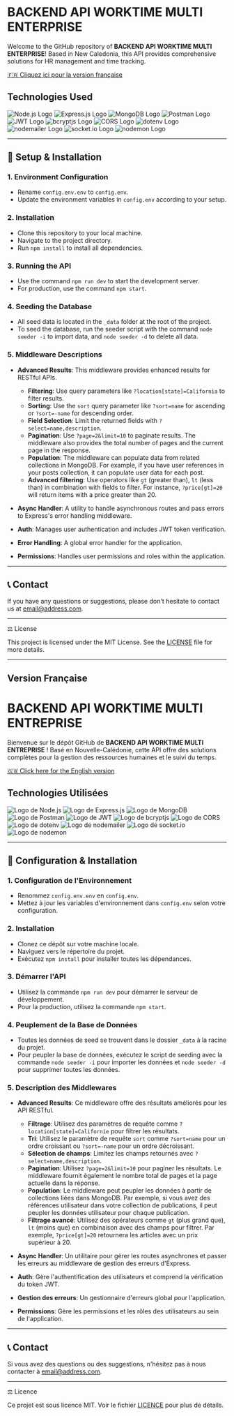 # BACKEND API WORKTIME MULTI ENTERPRISE

Welcome to the GitHub repository of **BACKEND API WORKTIME MULTI ENTERPRISE**! Based in New Caledonia, this API provides comprehensive solutions for HR management and time tracking.

[🇫🇷 Cliquez ici pour la version française](#version-française)

## Technologies Used

![Node.js Logo](https://nodejs.org/static/images/logos/nodejs-new-pantone-black.svg)
![Express.js Logo](https://expressjs.com/images/express-facebook-share.png)
![MongoDB Logo](https://www.mongodb.com/assets/images/global/leaf.png)
![Postman Logo](https://www.postman.com/favicon-32x32.png)
![JWT Logo](https://jwt.io/img/pic_logo.svg)
![bcryptjs Logo](https://cdnjs.cloudflare.com/ajax/libs/crypto-js/3.1.9-1/logo.png) 
![CORS Logo](https://www.html5rocks.com/static/images/cors_server_flowchart.png) 
![dotenv Logo](https://cdn.jsdelivr.net/gh/motdotla/dotenv@master/dotenv.svg)
![nodemailer Logo](https://community.nodemailer.com/img/nm_logo_200x136.png)
![socket.io Logo](https://socket.io/css/images/logo.svg)
![nodemon Logo](https://nodemon.io/nodemon.png)

---

## 📌 Setup & Installation

### 1. Environment Configuration

- Rename `config.env.env` to `config.env`.
- Update the environment variables in `config.env` according to your setup.

### 2. Installation

- Clone this repository to your local machine.
- Navigate to the project directory.
- Run `npm install` to install all dependencies.

### 3. Running the API

- Use the command `npm run dev` to start the development server.
- For production, use the command `npm start`.

### 4. Seeding the Database

- All seed data is located in the `_data` folder at the root of the project.
- To seed the database, run the seeder script with the command `node seeder -i` to import data, and `node seeder -d` to delete all data.

### 5. Middleware Descriptions

- **Advanced Results**: This middleware provides enhanced results for RESTful APIs. 
  - **Filtering**: Use query parameters like `?location[state]=California` to filter results.
  - **Sorting**: Use the `sort` query parameter like `?sort=name` for ascending or `?sort=-name` for descending order.
  - **Field Selection**: Limit the returned fields with `?select=name,description`.
  - **Pagination**: Use `?page=2&limit=10` to paginate results. The middleware also provides the total number of pages and the current page in the response.
  - **Population**: The middleware can populate data from related collections in MongoDB. For example, if you have user references in your posts collection, it can populate user data for each post.
  - **Advanced filtering**: Use operators like `gt` (greater than), `lt` (less than) in combination with fields to filter. For instance, `?price[gt]=20` will return items with a price greater than 20.
  
- **Async Handler**: A utility to handle asynchronous routes and pass errors to Express's error handling middleware.
- **Auth**: Manages user authentication and includes JWT token verification.
- **Error Handling**: A global error handler for the application.
- **Permissions**: Handles user permissions and roles within the application.

---

## 📞 Contact

If you have any questions or suggestions, please don't hesitate to contact us at [email@address.com](mailto:krysto.contact@gmail.com).

---

⚖️ License

This project is licensed under the MIT License. See the [LICENSE](LINK-TO-LICENSE.md) file for more details.

---

## Version Française

# BACKEND API WORKTIME MULTI ENTREPRISE

Bienvenue sur le dépôt GitHub de **BACKEND API WORKTIME MULTI ENTREPRISE** ! Basé en Nouvelle-Calédonie, cette API offre des solutions complètes pour la gestion des ressources humaines et le suivi du temps.

[🇬🇧 Click here for the English version](#english-version)

## Technologies Utilisées

![Logo de Node.js](https://nodejs.org/static/images/logos/nodejs-new-pantone-black.svg)
![Logo de Express.js](https://expressjs.com/images/express-facebook-share.png)
![Logo de MongoDB](https://www.mongodb.com/assets/images/global/leaf.png)
![Logo de Postman](https://www.postman.com/favicon-32x32.png)
![Logo de JWT](https://jwt.io/img/pic_logo.svg)
![Logo de bcryptjs](https://cdnjs.cloudflare.com/ajax/libs/crypto-js/3.1.9-1/logo.png)
![Logo de CORS](https://www.html5rocks.com/static/images/cors_server_flowchart.png)
![Logo de dotenv](https://cdn.jsdelivr.net/gh/motdotla/dotenv@master/dotenv.svg)
![Logo de nodemailer](https://community.nodemailer.com/img/nm_logo_200x136.png)
![Logo de socket.io](https://socket.io/css/images/logo.svg)
![Logo de nodemon](https://nodemon.io/nodemon.png)

---

## 📌 Configuration & Installation

### 1. Configuration de l'Environnement

- Renommez `config.env.env` en `config.env`.
- Mettez à jour les variables d'environnement dans `config.env` selon votre configuration.

### 2. Installation

- Clonez ce dépôt sur votre machine locale.
- Naviguez vers le répertoire du projet.
- Exécutez `npm install` pour installer toutes les dépendances.

### 3. Démarrer l'API

- Utilisez la commande `npm run dev` pour démarrer le serveur de développement.
- Pour la production, utilisez la commande `npm start`.

### 4. Peuplement de la Base de Données

- Toutes les données de seed se trouvent dans le dossier `_data` à la racine du projet.
- Pour peupler la base de données, exécutez le script de seeding avec la commande `node seeder -i` pour importer les données et `node seeder -d` pour supprimer toutes les données.

### 5. Description des Middlewares

- **Advanced Results**: Ce middleware offre des résultats améliorés pour les API RESTful.
  - **Filtrage**: Utilisez des paramètres de requête comme `?location[state]=Californie` pour filtrer les résultats.
  - **Tri**: Utilisez le paramètre de requête `sort` comme `?sort=name` pour un ordre croissant ou `?sort=-name` pour un ordre décroissant.
  - **Sélection de champs**: Limitez les champs retournés avec `?select=name,description`.
  - **Pagination**: Utilisez `?page=2&limit=10` pour paginer les résultats. Le middleware fournit également le nombre total de pages et la page actuelle dans la réponse.
  - **Population**: Le middleware peut peupler les données à partir de collections liées dans MongoDB. Par exemple, si vous avez des références utilisateur dans votre collection de publications, il peut peupler les données utilisateur pour chaque publication.
  - **Filtrage avancé**: Utilisez des opérateurs comme `gt` (plus grand que), `lt` (moins que) en combinaison avec des champs pour filtrer. Par exemple, `?price[gt]=20` retournera les articles avec un prix supérieur à 20.
  
- **Async Handler**: Un utilitaire pour gérer les routes asynchrones et passer les erreurs au middleware de gestion des erreurs d'Express.
- **Auth**: Gère l'authentification des utilisateurs et comprend la vérification du token JWT.
- **Gestion des erreurs**: Un gestionnaire d'erreurs global pour l'application.
- **Permissions**: Gère les permissions et les rôles des utilisateurs au sein de l'application.

---

## 📞 Contact

Si vous avez des questions ou des suggestions, n'hésitez pas à nous contacter à [email@address.com](mailto:krysto.contact@gmail.com).

---

⚖️ Licence

Ce projet est sous licence MIT. Voir le fichier [LICENCE](LINK-TO-LICENCE.md) pour plus de détails.
